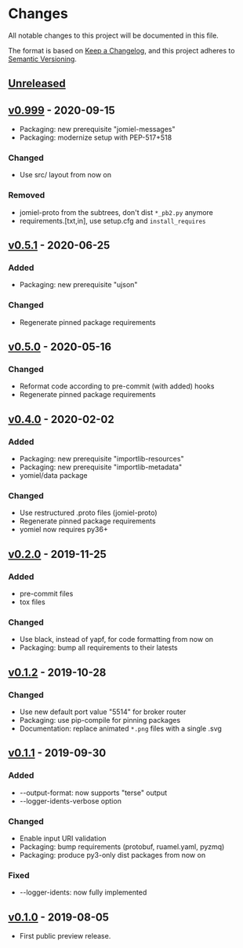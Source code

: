 # Changes

All notable changes to this project will be documented in this file.

The format is based on [Keep a
Changelog](https://keepachangelog.com/en/1.0.0/), and this project
adheres to [Semantic Versioning](https://semver.org/spec/v2.0.0.html).

## [Unreleased]

## [v0.999] - 2020-09-15

- Packaging: new prerequisite "jomiel-messages"
- Packaging: modernize setup with PEP-517+518

### Changed

- Use src/ layout from now on

### Removed

- jomiel-proto from the subtrees, don't dist `*_pb2.py` anymore
- requirements.[txt,in], use setup.cfg and `install_requires`

## [v0.5.1] - 2020-06-25

### Added

- Packaging: new prerequisite "ujson"

### Changed

- Regenerate pinned package requirements

## [v0.5.0] - 2020-05-16

### Changed

- Reformat code according to pre-commit (with added) hooks
- Regenerate pinned package requirements

## [v0.4.0] - 2020-02-02

### Added

- Packaging: new prerequisite "importlib-resources"
- Packaging: new prerequisite "importlib-metadata"
- yomiel/data package

### Changed

- Use restructured .proto files (jomiel-proto)
- Regenerate pinned package requirements
- yomiel now requires py36+

## [v0.2.0] - 2019-11-25

### Added

- pre-commit files
- tox files

### Changed

- Use black, instead of yapf, for code formatting from now on
- Packaging: bump all requirements to their latests

## [v0.1.2] - 2019-10-28

### Changed

- Use new default port value "5514" for broker router
- Packaging: use pip-compile for pinning packages
- Documentation: replace animated `*.png` files with a single .svg

## [v0.1.1] - 2019-09-30

### Added

- --output-format: now supports "terse" output
- --logger-idents-verbose option

### Changed

- Enable input URI validation
- Packaging: bump requirements (protobuf, ruamel.yaml, pyzmq)
- Packaging: produce py3-only dist packages from now on

### Fixed

- --logger-idents: now fully implemented

## [v0.1.0] - 2019-08-05

- First public preview release.

[unreleased]: https://github.com/guendto/jomiel-yomiel/compare/v0.999..HEAD
[v0.999]: https://github.com/guendto/jomiel-yomiel/compare/v0.5.0..v0.999
[v0.5.1]: https://github.com/guendto/jomiel-yomiel/compare/v0.5.0..v0.5.1
[v0.5.0]: https://github.com/guendto/jomiel-yomiel/compare/v0.4.0..v0.5.0
[v0.4.0]: https://github.com/guendto/jomiel-yomiel/compare/v0.2.0..v0.4.0
[v0.2.0]: https://github.com/guendto/jomiel-yomiel/compare/v0.1.2..v0.2.0
[v0.1.2]: https://github.com/guendto/jomiel-yomiel/compare/v0.1.1..v0.1.2
[v0.1.1]: https://github.com/guendto/jomiel-yomiel/compare/v0.1.0..v0.1.1
[v0.1.0]: https://github.com/guendto/jomiel-yomiel/releases/tag/v0.1.0
